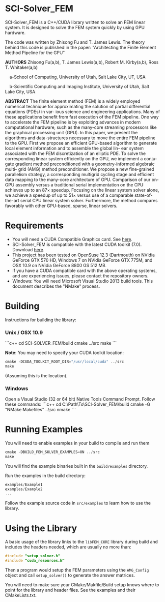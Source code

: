 SCI-Solver_FEM
==============

SCI-Solver_FEM is a C++/CUDA library written to solve an FEM linear system. It is designed to solve the FEM system quickly by using GPU hardware.

The code was written by Zhisong Fu and T. James Lewis. The theory behind this code is published in the paper:
"Architecting the Finite Element Method Pipeline for the GPU"

**AUTHORS** Zhisong Fu(a,b), T. James Lewis(a,b), Robert M. Kirby(a,b), Ross T. Whitaker(a,b)

`  `a-School of Computing, University of Utah, Salt Lake City, UT, USA

`  `b-Scientific Computing and Imaging Institute, University of Utah, Salt Lake City, USA

**ABSTRACT**
The finite element method (FEM) is a widely employed numerical technique
for approximating the solution of partial differential equations (PDEs) in var-
ious science and engineering applications. Many of these applications benefit
from fast execution of the FEM pipeline. One way to accelerate the FEM
pipeline is by exploiting advances in modern computational hardware, such as
the many-core streaming processors like the graphical processing unit (GPU).
In this paper, we present the algorithms and data-structures necessary to move
the entire FEM pipeline to the GPU. First we propose an efficient GPU-based
algorithm to generate local element information and to assemble the global lin-
ear system associated with the FEM discretization of an elliptic PDE. To solve
the corresponding linear system efficiently on the GPU, we implement a conju-
gate gradient method preconditioned with a geometry-informed algebraic multi-
grid (AMG) method preconditioner. We propose a new fine-grained parallelism
strategy, a corresponding multigrid cycling stage and efficient data mapping
to the many-core architecture of GPU. Comparison of our on-GPU assembly
versus a traditional serial implementation on the CPU achieves up to an 87×
speedup. Focusing on the linear system solver alone, we achieve a speedup of
up to 51× versus use of a comparable state-of-the-art serial CPU linear system
solver. Furthermore, the method compares favorably with other GPU-based,
sparse, linear solvers.

Requirements
==============

 * You will need a CUDA Compatible Graphics card. See <a href="https://developer.nvidia.com/cuda-gpus">here</a>.
 * SCI-Solver_FEM is compatible with the latest CUDA toolkit (7.0). Download <a href="https://developer.nvidia.com/cuda-downloads">here</a>.
 * This project has been tested on OpenSuse 12.3 (Dartmouth) on NVidia GeForce GTX 570 HD, Windows 7 on NVidia GeForce GTX 775M, and OSX 10.9 on NVidia GeForce 8800 GS 512 MB. 
 * If you have a CUDA compatible card with the above operating systems, and are experiencing issues, please contact the repository owners.
 * Windows: You will need Microsoft Visual Studio 2013 build tools. This document describes the "NMake" process.

Building
==============
Instructions for building the library:

<h3>Unix / OSX 10.9</h3>
```c++
cd SCI-SOLVER_FEM/build
cmake ../src
make
```

**Note:** You may need to specify your CUDA toolkit location:
```c++
cmake -DCUDA_TOOLKIT_ROOT_DIR="/usr/local/cuda" ../src
make
```
(Assuming this is the location).

<h3>Windows</h3>
Open a Visual Studio (32 or 64 bit) Native Tools Command Prompt. 
Follow these commands:
```c++
cd C:\Path\To\SCI-Solver_FEM\build
cmake -G "NMake Makefiles" ..\src
nmake
```

Running Examples
==============

You will need to enable examples in your build to compile and run them

```c++
cmake -DBUILD_FEM_SOLVER_EXAMPLES=ON ../src
make
```

You will find the example binaries built in the <code>build/examples</code> directory.

Run the examples in the build directory:

```c++
examples/Example1
examples/Example2
...
```

Follow the example source code in <code>src/examples</code> to learn how to use the library.

Using the Library
==============

A basic usage of the library links to the <code>libFEM_CORE</code> library during build and 
includes the headers needed, which are usually no more than:

```c++
#include "setup_solver.h"
#include "cuda_resources.h"
```

Then a program would setup the FEM parameters using the 
<code>AMG_Config</code> object and call <code>setup_solver()</code> to generate
the answer matrices.

You will need to make sure your CMake/Makfile/Build setup knows where to point for the library and header files. See the examples and their CMakeLists.txt.
